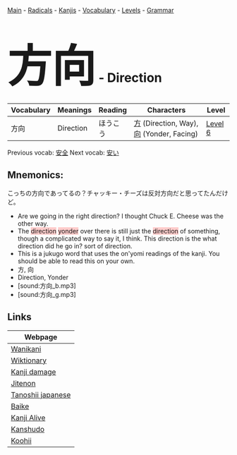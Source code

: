 <style> bigfont {font-size: 100px}</style>
[Main](../README.md) -
[Radicals](../radicals.md) -
[Kanjis](../kanjis.md) -
[Vocabulary](../vocabulary.md) -
[Levels](../levels.md) -
[Grammar](../grammar.md)
# <bigfont> 方向</bigfont> - Direction 

| Vocabulary | Meanings | Reading | Characters | Level |
| --- | --- | --- | --- | --- |
| 方向 | Direction | ほうこう |  [方](../kanjis/方.md) (Direction, Way), [向](../kanjis/向.md) (Yonder, Facing) | [Level 6](../levels/wk_level6.md) |

Previous vocab: [安全](安全.md) Next vocab: [安い](安い.md) 

## Mnemonics:
こっちの方向であってるの？チャッキー・チーズは反対方向だと思ってたんだけど。
* Are we going in the right direction? I thought Chuck E. Cheese was the other way.
* The <span style="background-color:#ffcccb"> direction</span> <span style="background-color:#ffcccb"> yonder</span> over there is still just the <span style="background-color:#ffcccb"> direction</span> of something, though a complicated way to say it, I think. This direction is the what direction did he go in? sort of direction.
* This is a jukugo word that uses the on'yomi readings of the kanji. You should be able to read this on your own.
* 方, 向
* Direction, Yonder
* [sound:方向_b.mp3]
* [sound:方向_g.mp3]


## Links 

| Webpage |
| --- |
| [Wanikani          ](https://www.wanikani.com/kanji/方向) |
| [Wiktionary        ](https://en.wiktionary.org/wiki/方向) |
| [Kanji damage      ](http://www.kanjidamage.com/kanji/search?utf8=✓&q=方向) |
| [Jitenon           ](https://jitenon.com/kanji/方向) |
| [Tanoshii japanese ](https://www.tanoshiijapanese.com/dictionary/kanji.cfm?k=方向) |
| [Baike             ](https://baike.baidu.com/item/方向) |
| [Kanji Alive       ](https://app.kanjialive.com/方向) |
| [Kanshudo          ](https://www.kanshudo.com/searchmn?q=方向) |
| [Koohii            ](https://kanji.koohii.com/study/kanji/方向) |

